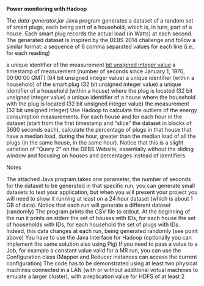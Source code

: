**Power monitoring with Hadoop**

The _data-generator.jar_ Java program generates a dataset of a random set of smart plugs, each being part of a household, which is, in turn, part of a house. Each smart plug records the actual load (in Watts) at each second. The generated dataset is inspired by the DEBS 2014 challenge and follow a similar format: a sequence of 6 comma separated values for each line (i.e., for each reading)

a unique identifier of the measurement [bit unsigned integer value](64.md)
a timestamp of measurement (number of seconds since January 1, 1970, 00:00:00 GMT) (64 bit unsigned integer value)
a unique identifier (within a household) of the smart plug (32 bit unsigned integer value)
a unique identifier of a household (within a house) where the plug is located (32 bit unsigned integer value)
a unique identifier of a house where the household with the plug is located (32 bit unsigned integer value)
the measurement (32 bit unsigned integer)
Use Hadoop to calculate the outliers of the energy consumption measurements. For each house and for each hour in the dataset (start from the first timestamp and "slice" the dataset in blocks of 3600 seconds each), calculate the percentage of plugs in that house that have a median load, during the hour, greater than the median load of all the plugs (in the same house, in the same hour). Notice that this is a slight variation of "Query 2" on the DEBS Website, essentially without the sliding window and focusing on houses and percentages instead of identifiers.

Notes

The attached Java program takes one parameter, the number of seconds for the dataset to be generated in that specific run; you can generate small datasets to test your application, but when you will present your project you will need to show it running at least on a 24 hour dataset (which is about 1 GB of data). Notice that each run will generate a different dataset (randomly)
The program prints the CSV file to stdout. At the beginning of the run it prints on stderr the set of houses with IDs, for each house the set of households with IDs, for each household the set of plugs with IDs. Indeed, this data changes at each run, being generated randomly (see point above)
You have to use the Java interface for Hadoop (optionally you can implement the same solution also using Pig)
If you need to pass a value to a Job, for example a constant value valid for a MR run, you can use the Configuration class (Mapper and Reducer instances can access the current configuration)
The code has to be demonstrated using at least two physical machines connected in a LAN (with or without additional virtual machines to emulate a larger cluster), with a replication value for HDFS of at least 2